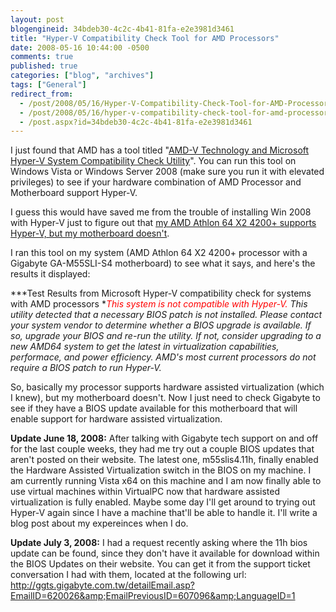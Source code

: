 ```yaml
---
layout: post
blogengineid: 34bdeb30-4c2c-4b41-81fa-e2e3981d3461
title: "Hyper-V Compatibility Check Tool for AMD Processors"
date: 2008-05-16 10:44:00 -0500
comments: true
published: true
categories: ["blog", "archives"]
tags: ["General"]
redirect_from: 
  - /post/2008/05/16/Hyper-V-Compatibility-Check-Tool-for-AMD-Processors
  - /post/2008/05/16/hyper-v-compatibility-check-tool-for-amd-processors
  - /post.aspx?id=34bdeb30-4c2c-4b41-81fa-e2e3981d3461
---
```

<!-- more -->

I just found that AMD has a tool titled "<a href="http://www.amd.com/us-en/Processors/TechnicalResources/0,,30_182_871_9033,00.html">AMD-V Technology and Microsoft Hyper-V System Compatibility Check Utility</a>". You can run this tool on Windows Vista or Windows Server 2008 (make sure you run it with elevated privileges) to see if your hardware combination of AMD Processor and Motherboard support Hyper-V.

I guess this would have saved me from the trouble of installing Win 2008 with Hyper-V just to figure out that <a href="/post.aspx?id=aa54ec2f-c8db-4472-ba47-ea06fef3eba0">my AMD Athlon 64 X2 4200+ supports Hyper-V, but my motherboard doesn't</a>.

I ran this tool on my system (AMD Athlon 64 X2 4200+ processor with a Gigabyte GA-M55SLI-S4 motherboard) to see what it says, and here's the results it displayed:

***Test Results from Microsoft Hyper-V compatibility check for systems with AMD processors
**<span style="color: red">This system is not compatible with Hyper-V.</span>
This utility detected that a necessary BIOS patch is not installed.
Please contact your system vendor to determine whether a BIOS upgrade is available.
If so, upgrade your BIOS and re-run the utility.
If not, consider upgrading to a new AMD64 system to get the latest in virtualization capabilities, performace, and power efficiency.
AMD's most current processors do not require a BIOS patch to run Hyper-V.*

So, basically my processor supports hardware assisted virtualization (which I knew), but my motherboard doesn't. Now I just need to check Gigabyte to see if they have a BIOS update available for this motherboard that will enable support for hardware assisted virtualization.

**Update June 18, 2008:** After talking with Gigabyte tech support on and off for the last couple weeks, they had me try out a couple BIOS updates that aren't posted on their website. The latest one, m55slis4.11h, finally enabled the Hardware Assisted Virtualization switch in the BIOS on my machine. I am currently running Vista x64 on this machine and I am now finally able to use virtual machines within VirtualPC now that hardware assisted virtualization is fully enabled. Maybe some day I'll get around to trying out Hyper-V again since I have a machine that'll be able to handle it. I'll write a blog post about my expereinces when I do.

**Update July 3, 2008:** I had a request recently asking where the 11h bios update can be found, since they don't have it available for download within the BIOS Updates on their website. You can get it from the support ticket conversation I had with them, located at the following url: <a href="http://ggts.gigabyte.com.tw/detailEmail.asp?EmailID=620026&amp;EmailPreviousID=607096&amp;LanguageID=1">http://ggts.gigabyte.com.tw/detailEmail.asp?EmailID=620026&amp;EmailPreviousID=607096&amp;LanguageID=1</a>
